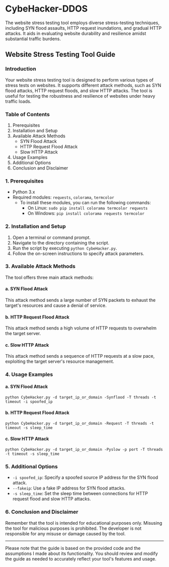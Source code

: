 # CybeHacker-DDOS
The website stress testing tool employs diverse stress-testing techniques, including SYN flood assaults, HTTP request inundations, and gradual HTTP attacks. It aids in evaluating website durability and resilience amidst substantial traffic burdens.

## Website Stress Testing Tool Guide

### Introduction

Your website stress testing tool is designed to perform various types of stress tests on websites. It supports different attack methods, such as SYN flood attacks, HTTP request floods, and slow HTTP attacks. The tool is useful for testing the robustness and resilience of websites under heavy traffic loads.

### Table of Contents

1. Prerequisites
2. Installation and Setup
3. Available Attack Methods
    - SYN Flood Attack
    - HTTP Request Flood Attack
    - Slow HTTP Attack
4. Usage Examples
5. Additional Options
6. Conclusion and Disclaimer

### 1. Prerequisites

- Python 3.x
- Required modules: `requests`, `colorama`, `termcolor`
  - To install these modules, you can run the following commands:
    - On Linux: `sudo pip install colorama termcolor requests`
    - On Windows: `pip install colorama requests termcolor`

### 2. Installation and Setup

1. Open a terminal or command prompt.
2. Navigate to the directory containing the script.
3. Run the script by executing `python CybeHacker.py`.
4. Follow the on-screen instructions to specify attack parameters.

### 3. Available Attack Methods

The tool offers three main attack methods:

#### a. SYN Flood Attack

This attack method sends a large number of SYN packets to exhaust the target's resources and cause a denial of service.

#### b. HTTP Request Flood Attack

This attack method sends a high volume of HTTP requests to overwhelm the target server.

#### c. Slow HTTP Attack

This attack method sends a sequence of HTTP requests at a slow pace, exploiting the target server's resource management.

### 4. Usage Examples

#### a. SYN Flood Attack

```
python CybeHacker.py -d target_ip_or_domain -Synflood -T threads -t timeout -i spoofed_ip
```

#### b. HTTP Request Flood Attack

```
python CybeHacker.py -d target_ip_or_domain -Request -T threads -t timeout -s sleep_time
```

#### c. Slow HTTP Attack

```
python CybeHacker.py -d target_ip_or_domain -Pyslow -p port -T threads -t timeout -s sleep_time
```

### 5. Additional Options

- `-i spoofed_ip`: Specify a spoofed source IP address for the SYN flood attack.
- `--fakeip`: Use a fake IP address for SYN flood attacks.
- `-s sleep_time`: Set the sleep time between connections for HTTP request flood and slow HTTP attacks.

### 6. Conclusion and Disclaimer

Remember that the tool is intended for educational purposes only. Misusing the tool for malicious purposes is prohibited. The developer is not responsible for any misuse or damage caused by the tool.

---

Please note that the guide is based on the provided code and the assumptions I made about its functionality. You should review and modify the guide as needed to accurately reflect your tool's features and usage.
